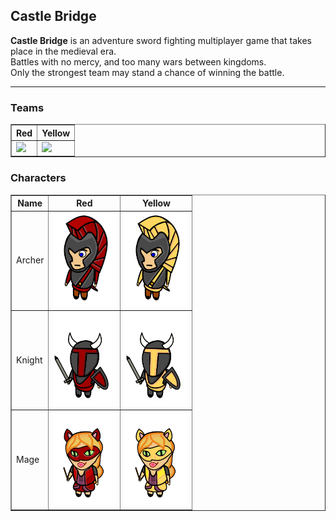 ## Castle Bridge

**Castle Bridge** is an adventure sword fighting multiplayer game that takes place in the medieval era.  
Battles with no mercy, and too many wars between kingdoms.  
Only the strongest team may stand a chance of winning the battle.

---

### Teams

<table border="1">
 <tr>
  <th>Red</th>
  <th>Yellow</th>
 </tr>
 <tr>
  <td>
   <img src="https://raw.githubusercontent.com/idanbachar/castle-bridge-client/master/images/castles/red_castle.png" width="250" />
  </td>
  <td>
   <img src="https://raw.githubusercontent.com/idanbachar/castle-bridge-client/master/images/castles/yellow_castle.png" width="250" />
  </td>
 </tr>
</table>

### Characters

<table border="1">
 <tr>
  <th>Name</th>
  <th>Red</th>
  <th>Yellow</th>
 </tr>
 <tr>
  <td>Archer</td>
  <td>
   <img src="https://github.com/idanbachar/castle-bridge-game/raw/master/images/characters/red_archer.png?raw=true" width="100" />
  </td>
  <td>
   <img src="https://github.com/idanbachar/castle-bridge-game/raw/master/images/characters/yellow_archer.png?raw=true" width="100" />
  </td>
 </tr>
 <tr>
  <td>Knight</td>
  <td>
   <img src="https://github.com/idanbachar/castle-bridge-game/raw/master/images/characters/red_knight.png?raw=true" width="100" />
  </td>
  <td>
   <img src="https://github.com/idanbachar/castle-bridge-game/raw/master/images/characters/yellow_knight.png?raw=true" width="100" />
  </td>
 </tr>
 <tr>
  <td>Mage</td>
  <td>
   <img src="https://github.com/idanbachar/castle-bridge-game/raw/master/images/characters/red_mage.png?raw=true" width="100" />
  </td>
  <td>
   <img src="https://github.com/idanbachar/castle-bridge-game/raw/master/images/characters/yellow_mage.png?raw=true" width="100" />
  </td>
 </tr>
</table>
